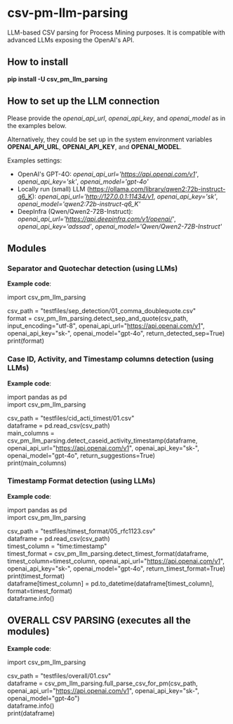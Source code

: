 # csv-pm-llm-parsing

LLM-based CSV parsing for Process Mining purposes.
It is compatible with advanced LLMs exposing the OpenAI's API.

## How to install

**pip install -U csv_pm_llm_parsing**

## How to set up the LLM connection

Please provide the *openai_api_url*, *openai_api_key*, and *openai_model* as in the examples below.

Alternatively, they could be set up in the system environment variables **OPENAI_API_URL**, **OPENAI_API_KEY**, and **OPENAI_MODEL**.

Examples settings:
* OpenAI's GPT-4O: *openai_api_url='https://api.openai.com/v1'*, *openai_api_key='sk'*, *openai_model='gpt-4o'*
* Locally run (small) LLM (https://ollama.com/library/qwen2:72b-instruct-q6_K): *openai_api_url='http://127.0.0.1:11434/v1*, *openai_api_key='sk'*, *openai_model='qwen2:72b-instruct-q6_K'*
* DeepInfra (Qwen/Qwen2-72B-Instruct): *openai_api_url='https://api.deepinfra.com/v1/openai/'*, *openai_api_key='adssad'*, *openai_model='Qwen/Qwen2-72B-Instruct'*

## Modules

### Separator and Quotechar detection (using LLMs)

**Example code**:

import csv_pm_llm_parsing  

csv_path = "testfiles/sep_detection/01_comma_doublequote.csv"  
format = csv_pm_llm_parsing.detect_sep_and_quote(csv_path, input_encoding="utf-8", openai_api_url="https://api.openai.com/v1", openai_api_key="sk-", openai_model="gpt-4o", return_detected_sep=True)  
print(format)

### Case ID, Activity, and Timestamp columns detection (using LLMs)

**Example code**:

import pandas as pd  
import csv_pm_llm_parsing  

csv_path = "testfiles/cid_acti_timest/01.csv"  
dataframe = pd.read_csv(csv_path)  
main_columns = csv_pm_llm_parsing.detect_caseid_activity_timestamp(dataframe, openai_api_url="https://api.openai.com/v1", openai_api_key="sk-", openai_model="gpt-4o", return_suggestions=True)  
print(main_columns)

### Timestamp Format detection (using LLMs)

**Example code**:

import pandas as pd  
import csv_pm_llm_parsing  

csv_path = "testfiles/timest_format/05_rfc1123.csv"  
dataframe = pd.read_csv(csv_path)  
timest_column = "time:timestamp"  
timest_format = csv_pm_llm_parsing.detect_timest_format(dataframe, timest_column=timest_column, openai_api_url="https://api.openai.com/v1", openai_api_key="sk-", openai_model="gpt-4o", return_timest_format=True)  
print(timest_format)  
dataframe[timest_column] = pd.to_datetime(dataframe[timest_column], format=timest_format)  
dataframe.info()

## OVERALL CSV PARSING (executes all the modules)

**Example code**:

import csv_pm_llm_parsing  

csv_path = "testfiles/overall/01.csv"  
dataframe = csv_pm_llm_parsing.full_parse_csv_for_pm(csv_path, openai_api_url="https://api.openai.com/v1", openai_api_key="sk-", openai_model="gpt-4o")  
dataframe.info()  
print(dataframe)  
